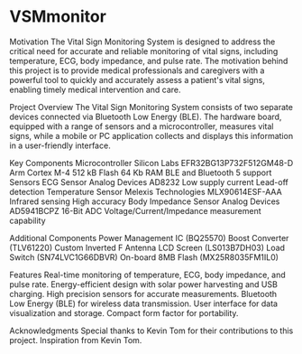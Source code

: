 # VSMmonitor
Motivation
The Vital Sign Monitoring System is designed to address the critical need for accurate and reliable monitoring of vital signs, including temperature, ECG, body impedance, and pulse rate. The motivation behind this project is to provide medical professionals and caregivers with a powerful tool to quickly and accurately assess a patient's vital signs, enabling timely medical intervention and care.

Project Overview
The Vital Sign Monitoring System consists of two separate devices connected via Bluetooth Low Energy (BLE). The hardware board, equipped with a range of sensors and a microcontroller, measures vital signs, while a mobile or PC application collects and displays this information in a user-friendly interface.

Key Components
Microcontroller
  Silicon Labs EFR32BG13P732F512GM48-D
    Arm Cortex M-4
    512 kB Flash
    64 Kb RAM
    BLE and Bluetooth 5 support
Sensors
ECG Sensor
  Analog Devices AD8232
    Low supply current
    Lead-off detection
Temperature Sensor
  Melexis Technologies MLX90614ESF-AAA
    Infrared sensing
    High accuracy
Body Impedance Sensor
  Analog Devices AD5941BCPZ
    16-Bit ADC
    Voltage/Current/Impedance measurement capability

Additional Components
  Power Management IC (BQ25570)
  Boost Converter (TLV61220)
  Custom Inverted F Antenna
  LCD Screen (LS013B7DH03)
  Load Switch (SN74LVC1G66DBVR)
  On-board 8MB Flash (MX25R8035FM1IL0)

Features
  Real-time monitoring of temperature, ECG, body impedance, and pulse rate.
  Energy-efficient design with solar power harvesting and USB charging.
  High precision sensors for accurate measurements.
  Bluetooth Low Energy (BLE) for wireless data transmission.
  User interface for data visualization and storage.
  Compact form factor for portability.


Acknowledgments
Special thanks to Kevin Tom for their contributions to this project.
Inspiration from Kevin Tom.





